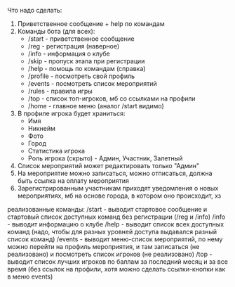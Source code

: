 Что надо сделать:

1. Приветственное сообщение + help по командам
2. Команды бота (для всех):
	- /start - приветственное сообщение
	- /reg - регистрация (наверное)
	- /info - информация о клубе
	- /skip - пропуск этапа при регистрации
	- /help - помощь по командам (справка)
	- /profile - посмотреть свой профиль
	- /events - посмотреть список мероприятий
	- /rules - правила игры
	- /top - список топ-игроков, мб со ссылками на профили
	- /home - главное меню (аналог /start видимо)
3. В профиле игрока будет храниться:
	- Имя
	- Никнейм
	- Фото
	- Город
	- Статистика игрока
	- Роль игрока (скрыто) - Админ, Участник, Залетный
4. Список мероприятий может редактировать только "Админ"
5. На мероприятие можно записаться, можно отписаться, должна быть ссылка на оплату мероприятия
6. Зарегистрированным участникам приходят уведомления о новых мероприятиях, мб на основе города, в котором оно происходит, хз

реализованные команды:
/start - выводит стартовое сообщение и стартовый список доступных команд без регистрации (/reg и /info)
/info - выводит информацию о клубе
/help - выводит список всех доступных команд (надо, чтобы для разных уровней доступа выдавался разный список команд)
/events - выводит меню-список мероприятий, по нему можно перейти на профиль мероприятия, и там записаться (не реализовано) и посмотреть список игроков (не реализовано)
/top - выводит список лучших игроков по баллам за последний месяц и за все время (без ссылок на профили, хотя можно сделать ссылки-кнопки как в меню events)